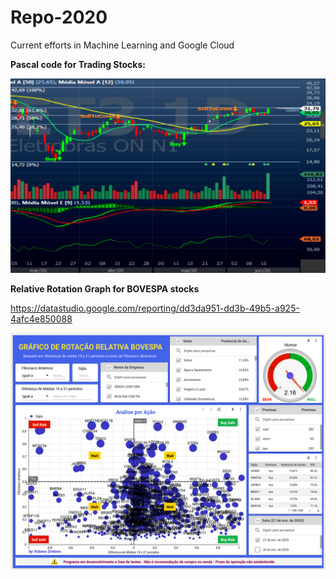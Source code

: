 # Repo-2020
Current efforts in Machine Learning and Google Cloud  
  
<b>Pascal code for Trading Stocks: </b>  

<img src=https://github.com/RubensZimbres/Repo-2020/blob/master/Pascal/pascal.png>  
  
<b>Relative Rotation Graph for BOVESPA stocks</b>  
  
https://datastudio.google.com/reporting/dd3da951-dd3b-49b5-a925-4afc4e850088  
  
  
<img src=https://github.com/RubensZimbres/Repo-2020/blob/master/BOVESPA_Fibo_MM/rrg.png>

